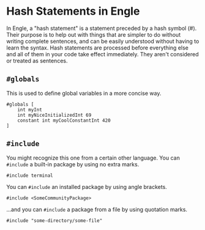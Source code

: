 # Hash Statements in Engle
In Engle, a "hash statement" is a statement preceded by a hash symbol (#). Their purpose is to help out with things that are simpler to do without writing complete sentences, and can be easily understood without having to learn the syntax. Hash statements are processed before everything else and all of them in your code take effect immediately. They aren't considered or treated as sentences.

## `#globals`
This is used to define global variables in a more concise way.
```
#globals [
	int myInt
	int myNiceInitializedInt 69
	constant int myCoolConstantInt 420
]
```

## `#include`
You might recognize this one from a certain other language. You can `#include` a built-in package by using no extra marks.

`#include terminal`

You can `#include` an installed package by using angle brackets.

`#include <SomeCommunityPackage>`

...and you can `#include` a package from a file by using quotation marks.

`#include "some-directory/some-file"`